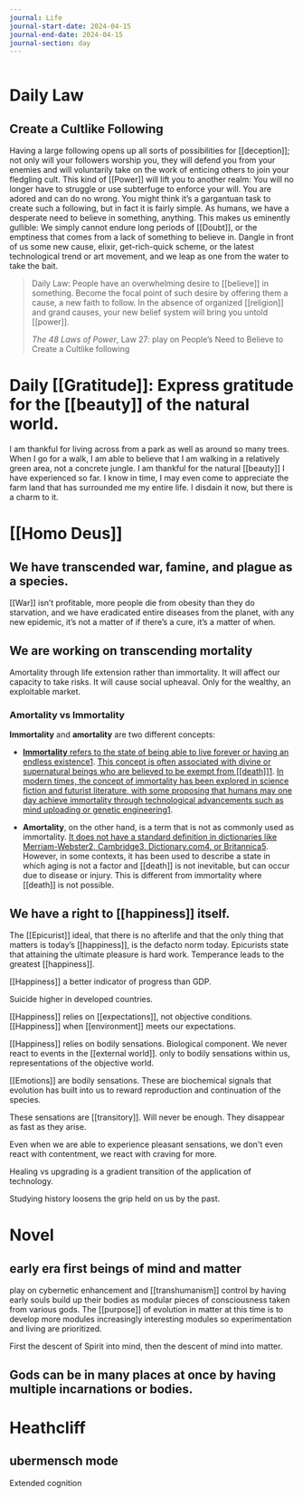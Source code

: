 ```yaml
---
journal: Life
journal-start-date: 2024-04-15
journal-end-date: 2024-04-15
journal-section: day
---
```

```calendar-nav
```

# Daily Law
## Create a Cultlike Following

Having a large following opens up all sorts of possibilities for [[deception]]; not only will your followers worship you, they will defend you from your enemies and will voluntarily take on the work of enticing others to join your fledgling cult. This kind of [[Power]] will lift you to another realm: You will no longer have to struggle or use subterfuge to enforce your will. You are adored and can do no wrong. You might think it’s a gargantuan task to create such a following, but in fact it is fairly simple. As humans, we have a desperate need to believe in something, anything. This makes us eminently gullible: We simply cannot endure long periods of [[Doubt]], or the emptiness that comes from a lack of something to believe in. Dangle in front of us some new cause, elixir, get-rich-quick scheme, or the latest technological trend or art movement, and we leap as one from the water to take the bait.

> Daily Law: People have an overwhelming desire to [[believe]] in something. Become the focal point of such desire by offering them a cause, a new faith to follow. In the absence of organized [[religion]] and grand causes, your new belief system will bring you untold [[power]].
> 
> _The 48 Laws of Power_, Law 27: play on People’s Need to Believe to Create a Cultlike following

# Daily [[Gratitude]]: Express gratitude for the [[beauty]] of the natural world.

I am thankful for living across from a park as well as around so many trees. When I go for a walk, I am able to believe that I am walking in a relatively green area, not a concrete jungle. I am thankful for the natural [[beauty]] I have experienced so far. I know in time, I may even come to appreciate the farm land that has surrounded me my entire life. I disdain it now, but there is a charm to it.

# [[Homo Deus]]
## We have transcended war, famine, and plague as a species. 

[[War]] isn’t profitable, more people die from obesity than they do starvation, and we have eradicated entire diseases from the planet, with any new epidemic, it’s not a matter of if there’s a cure, it’s a matter of when. 

## We are working on transcending mortality

Amortality through life extension rather than immortality. It will affect our capacity to take risks. It will cause social upheaval. Only for the wealthy, an exploitable market. 

### Amortality vs Immortality
**Immortality** and **amortality** are two different concepts:

- [**Immortality** refers to the state of being able to live forever or having an endless existence](https://thecontentauthority.com/blog/immortality-vs-mortality)[1](https://thecontentauthority.com/blog/immortality-vs-mortality). [This concept is often associated with divine or supernatural beings who are believed to be exempt from [[death]]](https://thecontentauthority.com/blog/immortality-vs-mortality)[1](https://thecontentauthority.com/blog/immortality-vs-mortality). [In modern times, the concept of immortality has been explored in science fiction and futurist literature, with some proposing that humans may one day achieve immortality through technological advancements such as mind uploading or genetic engineering](https://thecontentauthority.com/blog/immortality-vs-mortality)[1](https://thecontentauthority.com/blog/immortality-vs-mortality).
    
- **Amortality**, on the other hand, is a term that is not as commonly used as immortality. [It does not have a standard definition in dictionaries like Merriam-Webster](https://www.merriam-webster.com/dictionary/mortality)[2](https://www.merriam-webster.com/dictionary/mortality)[, Cambridge](https://thecontentauthority.com/blog/immortality-vs-mortality)[3](https://dictionary.cambridge.org/dictionary/english/mortality)[, Dictionary.com](https://thecontentauthority.com/blog/immortality-vs-mortality)[4](https://www.dictionary.com/browse/mortality)[, or Britannica](https://thecontentauthority.com/blog/immortality-vs-mortality)[5](https://www.britannica.com/dictionary/mortality). However, in some contexts, it has been used to describe a state in which aging is not a factor and [[death]] is not inevitable, but can occur due to disease or injury. This is different from immortality where [[death]] is not possible.
## We have a right to [[happiness]] itself. 

The [[Epicurist]] ideal, that there is no afterlife and that the only thing that matters is today’s [[happiness]], is the defacto norm today. Epicurists state that attaining the ultimate pleasure is hard work. Temperance leads to the greatest [[happiness]].

[[Happiness]] a better indicator of progress than GDP.

Suicide higher in developed countries. 

[[Happiness]] relies on [[expectations]], not objective conditions. [[Happiness]] when [[environment]] meets our expectations.

[[Happiness]] relies on bodily sensations. Biological component. We never react to events in the [[external world]]. only to bodily sensations within us, representations of the objective world.

[[Emotions]] are bodily sensations. These are biochemical signals that evolution has built into us to reward reproduction and continuation of the species.

These sensations are [[transitory]]. Will never be enough. They disappear as fast as they arise. 

Even when we are able to experience pleasant sensations, we don't even react with contentment, we react with craving for more.

Healing vs upgrading is a gradient transition of the application of technology.

Studying history loosens the grip held on us by the past.
# Novel
## early era first beings of mind and matter 
play on cybernetic enhancement and [[transhumanism]] control by having early souls build up their bodies as modular pieces of consciousness taken from various gods. The [[purpose]] of evolution in matter at this time is to develop more modules increasingly interesting modules so experimentation and living are prioritized.

First the descent of Spirit into mind, then the descent of mind into matter.

## Gods can be in many places at once by having multiple incarnations or bodies.

# Heathcliff
## ubermensch mode
Extended cognition